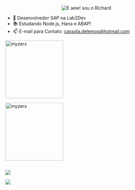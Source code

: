 <p align="center">
  <img src="https://github.com/myzerx/myzerx/raw/main/assets/header-github.gif" alt="E aew! sou o Richard">
</p>


- 🔭 Desenvolvedor SAP na Lab2Dev
- 📚 Estudando Node.js, Hana e ABAP!
- 📫 E-mail para Contato: cassola.delemos@hotmail.com

<div align="left">
  <a href="https://github.com/myzerx">
  <p><img align="center" height="180em" src="https://github-readme-stats.vercel.app/api?username=myzerx&show_icons=true&locale=en" alt="myzerx" /></p>

<p><img align="center" height="180em" src="https://github-readme-stats.vercel.app/api/top-langs/?username=myzerx&layout=compact&langs_count=7&" alt="myzerx" /></p>
</div>
  
 ##
  
<div> 
  <a href="https://www.instagram.com/myzerx/" target="_blank"><img src="https://img.shields.io/badge/-Instagram-%23E4405F?style=for-the-badge&logo=instagram&logoColor=white" target="_blank"></a>
  
  <a href="https://www.linkedin.com/in/richardcassola/" target="_blank"><img src="https://img.shields.io/badge/-LinkedIn-%230077B5?style=for-the-badge&logo=linkedin&logoColor=white" target="_blank"></a> 
 
</div>
